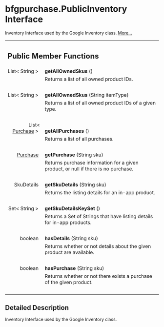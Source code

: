 
# bfgpurchase.PublicInventory Interface 

<div class="contents">Inventory Interface used by the Google Inventory class.    <a href="interfacecom_1_1bigfishgames_1_1bfglib_1_1bfgpurchase_1_1_public_inventory.html#details">More...</a><table class="memberdecls"><tr class="heading"><td colspan="2"><h2 class="groupheader"><a id="pub-methods" name="pub-methods"></a> Public Member Functions</h2></td></tr><tr class="memitem:afb1ff762b60d160cd8ea7cbfa63d66c4"><td class="memItemLeft" align="right" valign="top"><a id="afb1ff762b60d160cd8ea7cbfa63d66c4" name="afb1ff762b60d160cd8ea7cbfa63d66c4"></a> List&lt; String &gt;&#160;</td><td class="memItemRight" valign="bottom"><b>getAllOwnedSkus</b> ()</td></tr><tr class="memdesc:afb1ff762b60d160cd8ea7cbfa63d66c4"><td class="mdescLeft">&#160;</td><td class="mdescRight">Returns a list of all owned product IDs. <br /></td></tr><tr class="separator:afb1ff762b60d160cd8ea7cbfa63d66c4"><td class="memSeparator" colspan="2">&#160;</td></tr><tr class="memitem:a4ca8453af3d983e951ee55a835f9ed1d"><td class="memItemLeft" align="right" valign="top"><a id="a4ca8453af3d983e951ee55a835f9ed1d" name="a4ca8453af3d983e951ee55a835f9ed1d"></a> List&lt; String &gt;&#160;</td><td class="memItemRight" valign="bottom"><b>getAllOwnedSkus</b> (String itemType)</td></tr><tr class="memdesc:a4ca8453af3d983e951ee55a835f9ed1d"><td class="mdescLeft">&#160;</td><td class="mdescRight">Returns a list of all owned product IDs of a given type. <br /></td></tr><tr class="separator:a4ca8453af3d983e951ee55a835f9ed1d"><td class="memSeparator" colspan="2">&#160;</td></tr><tr class="memitem:a95a812ffac257ae2be7d132f355436da"><td class="memItemLeft" align="right" valign="top"><a id="a95a812ffac257ae2be7d132f355436da" name="a95a812ffac257ae2be7d132f355436da"></a> List&lt; <a class="el" href="classcom_1_1bigfishgames_1_1bfglib_1_1bfgpurchase_1_1_purchase.html">Purchase</a> &gt;&#160;</td><td class="memItemRight" valign="bottom"><b>getAllPurchases</b> ()</td></tr><tr class="memdesc:a95a812ffac257ae2be7d132f355436da"><td class="mdescLeft">&#160;</td><td class="mdescRight">Returns a list of all purchases. <br /></td></tr><tr class="separator:a95a812ffac257ae2be7d132f355436da"><td class="memSeparator" colspan="2">&#160;</td></tr><tr class="memitem:a570af7de038b55c75732c757e6d00669"><td class="memItemLeft" align="right" valign="top"><a id="a570af7de038b55c75732c757e6d00669" name="a570af7de038b55c75732c757e6d00669"></a><a class="el" href="classcom_1_1bigfishgames_1_1bfglib_1_1bfgpurchase_1_1_purchase.html">Purchase</a>&#160;</td><td class="memItemRight" valign="bottom"><b>getPurchase</b> (String sku)</td></tr><tr class="memdesc:a570af7de038b55c75732c757e6d00669"><td class="mdescLeft">&#160;</td><td class="mdescRight">Returns purchase information for a given product, or null if there is no purchase. <br /></td></tr><tr class="separator:a570af7de038b55c75732c757e6d00669"><td class="memSeparator" colspan="2">&#160;</td></tr><tr class="memitem:a8f9ccb1a8265bd221a84fc2ff48ac085"><td class="memItemLeft" align="right" valign="top"><a id="a8f9ccb1a8265bd221a84fc2ff48ac085" name="a8f9ccb1a8265bd221a84fc2ff48ac085"></a> SkuDetails&#160;</td><td class="memItemRight" valign="bottom"><b>getSkuDetails</b> (String sku)</td></tr><tr class="memdesc:a8f9ccb1a8265bd221a84fc2ff48ac085"><td class="mdescLeft">&#160;</td><td class="mdescRight">Returns the listing details for an in-app product. <br /></td></tr><tr class="separator:a8f9ccb1a8265bd221a84fc2ff48ac085"><td class="memSeparator" colspan="2">&#160;</td></tr><tr class="memitem:a02a0b90acc7310c7402538a4ef0c348e"><td class="memItemLeft" align="right" valign="top"><a id="a02a0b90acc7310c7402538a4ef0c348e" name="a02a0b90acc7310c7402538a4ef0c348e"></a> Set&lt; String &gt;&#160;</td><td class="memItemRight" valign="bottom"><b>getSkuDetailsKeySet</b> ()</td></tr><tr class="memdesc:a02a0b90acc7310c7402538a4ef0c348e"><td class="mdescLeft">&#160;</td><td class="mdescRight">Returns a Set of Strings that have listing details for in-app products. <br /></td></tr><tr class="separator:a02a0b90acc7310c7402538a4ef0c348e"><td class="memSeparator" colspan="2">&#160;</td></tr><tr class="memitem:a12fa909de6fd6a0dc512620cafefba57"><td class="memItemLeft" align="right" valign="top"><a id="a12fa909de6fd6a0dc512620cafefba57" name="a12fa909de6fd6a0dc512620cafefba57"></a> boolean&#160;</td><td class="memItemRight" valign="bottom"><b>hasDetails</b> (String sku)</td></tr><tr class="memdesc:a12fa909de6fd6a0dc512620cafefba57"><td class="mdescLeft">&#160;</td><td class="mdescRight">Returns whether or not details about the given product are available. <br /></td></tr><tr class="separator:a12fa909de6fd6a0dc512620cafefba57"><td class="memSeparator" colspan="2">&#160;</td></tr><tr class="memitem:a316aea252e03113a36bad76a5bb078b6"><td class="memItemLeft" align="right" valign="top"><a id="a316aea252e03113a36bad76a5bb078b6" name="a316aea252e03113a36bad76a5bb078b6"></a> boolean&#160;</td><td class="memItemRight" valign="bottom"><b>hasPurchase</b> (String sku)</td></tr><tr class="memdesc:a316aea252e03113a36bad76a5bb078b6"><td class="mdescLeft">&#160;</td><td class="mdescRight">Returns whether or not there exists a purchase of the given product. <br /></td></tr><tr class="separator:a316aea252e03113a36bad76a5bb078b6"><td class="memSeparator" colspan="2">&#160;</td></tr></table><a name="details" id="details"></a><h2 class="groupheader">Detailed Description</h2><div class="textblock">Inventory Interface used by the Google Inventory class. </div></div> 
